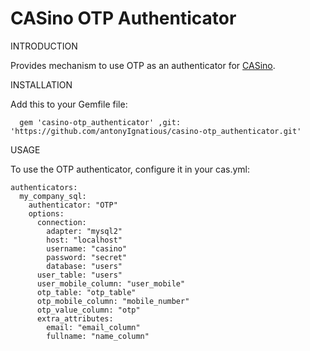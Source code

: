 # CASino OTP Authenticator

INTRODUCTION

  Provides mechanism to use OTP as an authenticator for [CASino](https://github.com/rbCAS/CASino).

INSTALLATION

  Add this to your Gemfile file:
      
      gem 'casino-otp_authenticator' ,git: 'https://github.com/antonyIgnatious/casino-otp_authenticator.git'

USAGE
    
  To use the OTP authenticator, configure it in your cas.yml:

    authenticators:
      my_company_sql:
        authenticator: "OTP"
        options:
          connection:
            adapter: "mysql2"
            host: "localhost"
            username: "casino"
            password: "secret"
            database: "users"
          user_table: "users"
          user_mobile_column: "user_mobile"
          otp_table: "otp_table"
          otp_mobile_column: "mobile_number"
          otp_value_column: "otp"
          extra_attributes:
            email: "email_column"
            fullname: "name_column"
